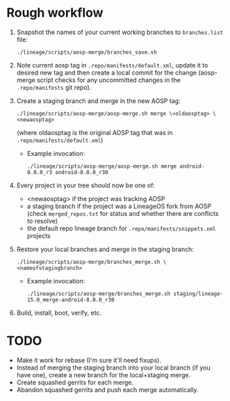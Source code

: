 # Rough workflow

1. Snapshot the names of your current working branches to `branches.list` file:

       ./lineage/scripts/aosp-merge/branches_save.sh

2. Note current aosp tag in `.repo/manifests/default.xml`, update it to desired new tag and then create a local commit for the change (aosp-merge script checks for any uncommitted changes in the `.repo/manifests` git repo).
3. Create a staging branch and merge in the new AOSP tag:

       ./lineage/scripts/aosp-merge/aosp-merge.sh merge \<oldaosptag> \<newaosptag>
   (where oldaosptag is the original AOSP tag that was in `.repo/manifests/default.xml`)
   * Example invocation:

         ./lineage/scripts/aosp-merge/aosp-merge.sh merge android-8.0.0_r3 android-8.0.0_r30

4. Every project in your tree should now be one of:
   * \<newaosptag> if the project was tracking AOSP
   * a staging branch if the project was a LineageOS fork from AOSP (check `merged_repos.txt` for status and whether there are conflicts to resolve)
   * the default repo lineage branch for `.repo/manifests/snippets.xml` projects
5. Restore your local branches and merge in the staging branch:

       ./lineage/scripts/aosp-merge/branches_merge.sh \<nameofstagingbranch>
   * Example invocation:

         ./lineage/scripts/aosp-merge/branches_merge.sh staging/lineage-15.0_merge-android-8.0.0_r30
6. Build, install, boot, verify, etc.

# TODO

* Make it work for rebase (I'm sure it'll need fixups).
* Instead of merging the staging branch into your local branch (if you have one), create a new branch for the local+staging merge.
* Create squashed gerrits for each merge.
* Abandon squashed gerrits and push each merge automatically.
